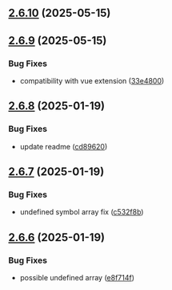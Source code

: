 ## [2.6.10](https://github.com/jeronimoek/color-picker-universal/compare/v2.6.9...v2.6.10) (2025-05-15)



## [2.6.9](https://github.com/jeronimoek/color-picker-universal/compare/v2.6.8...v2.6.9) (2025-05-15)


### Bug Fixes

* compatibility with vue extension ([33e4800](https://github.com/jeronimoek/color-picker-universal/commit/33e4800a7f54c6cda3887be0c8fcf324c9362fe6))



## [2.6.8](https://github.com/jeronimoek/color-picker-universal/compare/v2.6.7...v2.6.8) (2025-01-19)


### Bug Fixes

* update readme ([cd89620](https://github.com/jeronimoek/color-picker-universal/commit/cd89620813dc0411dc1dae9c2cefcbbeac665600))



## [2.6.7](https://github.com/jeronimoek/color-picker-universal/compare/v2.6.6...v2.6.7) (2025-01-19)


### Bug Fixes

* undefined symbol array fix ([c532f8b](https://github.com/jeronimoek/color-picker-universal/commit/c532f8bf7ec98bea59185859ca27a38cba058b21))



## [2.6.6](https://github.com/jeronimoek/color-picker-universal/compare/v2.6.5...v2.6.6) (2025-01-19)


### Bug Fixes

* possible undefined array ([e8f714f](https://github.com/jeronimoek/color-picker-universal/commit/e8f714fb624aa86f31b1d0bc860b89961fa8d29a))



